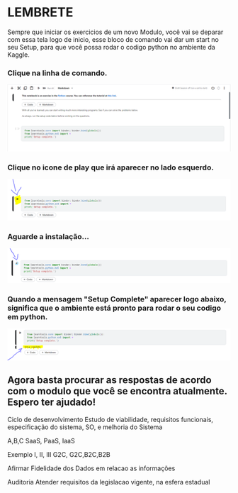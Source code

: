 # LEMBRETE
Sempre que iniciar os exercicios de um novo Modulo, você vai se deparar com essa tela logo de inicio, esse bloco de comando vai dar um start no seu Setup, para que você possa rodar o codigo python no ambiente da Kaggle.

### Clique na linha de comando.
![alt text](public/exemplo1.PNG)
### Clique no icone de play que irá aparecer no lado esquerdo.
![alt text](public/exemplo2.PNG)
### Aguarde a instalação...
![alt text](public/exemplo3.PNG)
### Quando a mensagem "Setup Complete" aparecer logo abaixo, significa que o ambiente está pronto para rodar o seu codigo em python.
![alt text](public/exemplo4.PNG)

## Agora basta procurar as respostas de acordo com o modulo que você se encontra atualmente. Espero ter ajudado! 



Ciclo de desenvolvimento
Estudo de viabilidade, requisitos funcionais, especificação do sistema, SO, e melhoria do Sistema


A,B,C
SaaS, PaaS, IaaS


Exemplo I, II, III
G2C, G2C,B2C,B2B


Afirmar
Fidelidade dos Dados em relacao as informações 


Auditoria
Atender requisitos da legislacao vigente, na esfera estadual